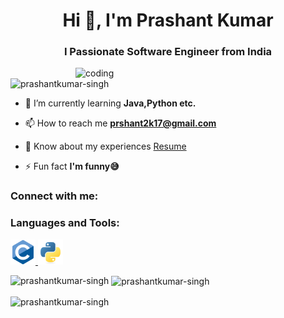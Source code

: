 <h1 align="center">Hi 👋, I'm Prashant Kumar</h1>
<h3 align="center">I Passionate Software Engineer from India</h3>
<img align="right"alt="coding"width="400"scr="https://user-images.githubusercontent.com/55389276/140866485-8fb1c876-9a8f-4d6a-98dc-08c4981eaf70.gif">

<p align="left"> <img src="https://komarev.com/ghpvc/?username=prashantkumar-singh&label=Profile%20views&color=0e75b6&style=flat" alt="prashantkumar-singh" /> </p>

- 🌱 I’m currently learning **Java,Python etc.**

- 📫 How to reach me **prshant2k17@gmail.com**

- 📄 Know about my experiences [Resume](Resume)

- ⚡ Fun fact **I'm funny😅**

<h3 align="left">Connect with me:</h3>
<p align="left">
</p>

<h3 align="left">Languages and Tools:</h3>
<p align="left"> <a href="https://www.cprogramming.com/" target="_blank" rel="noreferrer"> <img src="https://raw.githubusercontent.com/devicons/devicon/master/icons/c/c-original.svg" alt="c" width="40" height="40"/> </a> <a href="https://www.python.org" target="_blank" rel="noreferrer"> <img src="https://raw.githubusercontent.com/devicons/devicon/master/icons/python/python-original.svg" alt="python" width="40" height="40"/> </a> </p>

<p><img align="left" src="https://github-readme-stats.vercel.app/api/top-langs?username=prashantkumar-singh&show_icons=true&locale=en&layout=compact" alt="prashantkumar-singh" /></p>

<p>&nbsp;<img align="center" src="https://github-readme-stats.vercel.app/api?username=prashantkumar-singh&show_icons=true&locale=en" alt="prashantkumar-singh" /></p>

<p><img align="center" src="https://github-readme-streak-stats.herokuapp.com/?user=prashantkumar-singh&" alt="prashantkumar-singh" /></p>
